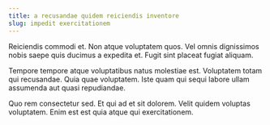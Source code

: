 ```yaml
---
title: a recusandae quidem reiciendis inventore
slug: impedit exercitationem
---
```


Reiciendis commodi et. Non atque voluptatem quos. Vel omnis dignissimos nobis saepe quis ducimus a expedita et. Fugit sint placeat fugiat aliquam.

Tempore tempore atque voluptatibus natus molestiae est. Voluptatem totam qui recusandae. Quia quae voluptatem. Iste quam qui sequi labore ullam assumenda aut quasi repudiandae.

Quo rem consectetur sed. Et qui ad et sit dolorem. Velit quidem voluptas voluptatem. Enim est est quia atque qui exercitationem.

